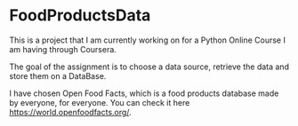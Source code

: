 # FoodProductsData

This is a project that I am currently working on for a Python Online Course I am having through Coursera.

The goal of the assignment is to choose a data source, retrieve the data and store them on a DataBase.

I have chosen Open Food Facts, which is a food products database made by everyone, for everyone. You can check it here https://world.openfoodfacts.org/.
